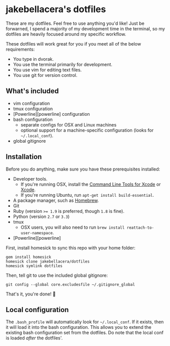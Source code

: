 # jakebellacera's dotfiles

These are my dotfiles. Feel free to use anything you'd like! Just be forwarned,
I spend a majority of my development time in the terminal, so my dotfiles are
heavily focused around my specific workflow.

These dotfiles will work great for you if you meet all of the below requirements:

* You type in dvorak.
* You use the terminal primarily for development.
* You use vim for editing text files.
* You use git for version control.

## What's included

* vim configuration
* tmux configuration
* [Powerline][powerline] configuration
* bash configuration
    * separate configs for OSX and Linux machines
    * optional support for a machine-specific configuration (looks for `~/.local_conf`).
* global gitignore

## Installation

Before you do anything, make sure you have these prerequisites installed:

* Developer tools.
    * If you're running OSX, install the [Command Line Tools for Xcode][xcode-cli] or [Xcode][xcode].
    * If you're running Ubuntu, run `apt-get install build-essential`.
* A package manager, such as [Homebrew][homebrew].
* Git
* Ruby (version `>= 1.9` is preferred, though `1.8` is fine).
* Python (version `2.7` or `3.3`)
* tmux
    * OSX users, you will also need to run `brew install reattach-to-user-namespace`.
* [Powerline][powerline]

First, install homesick to sync this repo with your home folder:

    gem install homesick
    homesick clone jakebellacera/dotfiles
    homesick symlink dotfiles

Then, tell git to use the included global gitignore:

    git config --global core.excludesfile ~/.gitignore_global

That's it, you're done! :beer:

## Local configuration

The `.bash_profile` will automatically look for `~/.local_conf`. If it exists,
then it will load it into the bash configuration. This allows you to extend the
existing bash configuration set from the dotfiles. Do note that the local conf
is loaded _after_ the dotfiles'.

[homesick]: https://github.com/technicalpickles/homesick
[xcode]: http://itunes.apple.com/us/app/xcode/id497799835
[xcode-cli]: https://developer.apple.com/downloads
[homebrew]: http://brew.sh
